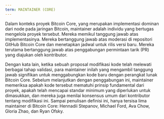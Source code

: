 ```yaml
---
term: MAINTAINER (CORE)
---
```


Dalam konteks proyek Bitcoin Core, yang merupakan implementasi dominan dari node pada jaringan Bitcoin, maintainer adalah individu yang bertugas mengelola proyek tersebut. Mereka memikul tanggung jawab atas implementasinya. Mereka bertanggung jawab atas moderasi di repositori GitHub Bitcoin Core dan menetapkan jadwal untuk rilis versi baru. Mereka terutama bertanggung jawab atas penggabungan permintaan tarik (PR) yang diajukan oleh kontributor.

Dengan kata lain, ketika sebuah proposal modifikasi kode telah melewati berbagai tahap validasi, para maintainer inilah yang mengambil tanggung jawab signifikan untuk menggabungkan kode baru dengan perangkat lunak Bitcoin Core. Sebelum melanjutkan dengan penggabungan ini, maintainer memeriksa apakah kode tersebut mematuhi prinsip fundamental dari proyek, apakah telah mencapai standar minimum yang diperlukan untuk dimasukkan, dan mereka juga menilai konsensus umum dari kontributor tentang modifikasi ini. Sampai penulisan definisi ini, hanya tersisa lima maintainer di Bitcoin Core: Hennadii Stepanov, Michael Ford, Ava Chow, Gloria Zhao, dan Ryan Ofsky.